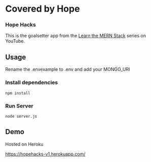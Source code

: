 # Covered by Hope
### Hope Hacks

This is the goalsetter app from the [Learn the MERN Stack](https://www.youtube.com/watch?v=-0exw-9YJBo) series on YouTube.

## Usage

Rename the .envexample to .env and add your MONGO_URI

### Install dependencies

```
npm install
```

### Run Server

```
node server.js
```

## Demo

Hosted on Heroku

https://hopehacks-v1.herokuapp.com/

